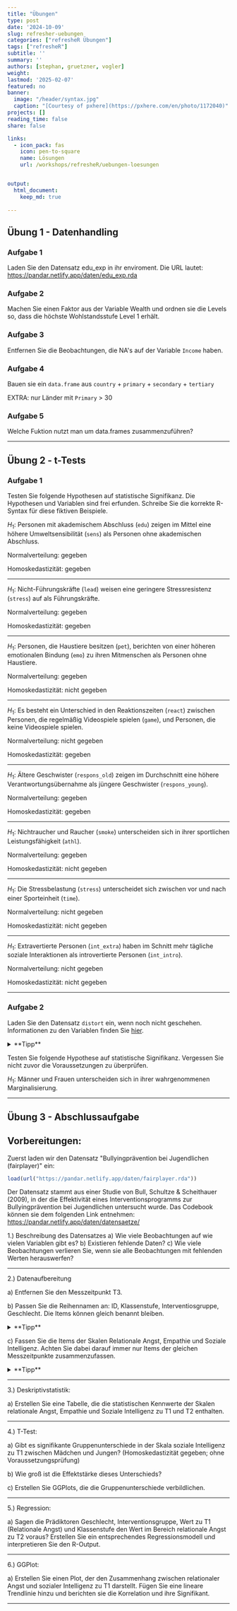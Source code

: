 ```yaml
---
title: "Übungen" 
type: post
date: '2024-10-09' 
slug: refresher-uebungen 
categories: ["refresheR Übungen"] 
tags: ["refresheR"] 
subtitle: ''
summary: '' 
authors: [stephan, gruetzner, vogler] 
weight: 
lastmod: '2025-02-07'
featured: no
banner:
  image: "/header/syntax.jpg"
  caption: "[Courtesy of pxhere](https://pxhere.com/en/photo/1172040)"
projects: []
reading_time: false
share: false

links:
  - icon_pack: fas
    icon: pen-to-square
    name: Lösungen
    url: /workshops/refresheR/uebungen-loesungen


output:
  html_document:
    keep_md: true
    
---
```

  

## Übung 1 - Datenhandling 

### Aufgabe 1

Laden Sie den Datensatz edu_exp in ihr enviroment.
Die URL lautet: https://pandar.netlify.app/daten/edu_exp.rda


### Aufgabe 2

Machen Sie einen Faktor aus der Variable Wealth und ordnen sie die Levels so, dass die höchste Wohlstandsstufe Level 1 erhält.



### Aufgabe 3

Entfernen Sie die Beobachtungen, die NA's auf der Variable `Income` haben.



### Aufgabe 4

Bauen sie ein `data.frame` aus `country` + `primary` + `secondary` + `tertiary`

EXTRA: nur Länder mit `Primary` > 30



### Aufgabe 5

Welche Fuktion nutzt man um data.frames zusammenzuführen?



***

## Übung 2 - t-Tests

### Aufgabe 1

Testen Sie folgende Hypothesen auf statistische Signifikanz. Die Hypothesen und Variablen sind frei erfunden. Schreibe Sie die korrekte R-Syntax für diese fiktiven Beispiele.


$H_1$: Personen mit akademischem Abschluss (`edu`) zeigen im Mittel eine höhere Umweltsensibilität (`sens`) als Personen ohne akademischen Abschluss.

Normalverteilung: gegeben

Homoskedastizität: gegeben



***

$H_1$: Nicht-Führungskräfte (`lead`) weisen eine geringere Stressresistenz (`stress`) auf als Führungskräfte.

Normalverteilung: gegeben

Homoskedastizität: gegeben



***

$H_1$: Personen, die Haustiere besitzen (`pet`), berichten von einer höheren emotionalen Bindung (`emo`) zu ihren Mitmenschen als Personen ohne Haustiere.

Normalverteilung: gegeben

Homoskedastizität: nicht gegeben



***

$H_1$: Es besteht ein Unterschied in den Reaktionszeiten (`react`) zwischen Personen, die regelmäßig Videospiele spielen (`game`), und Personen, die keine Videospiele spielen.

Normalverteilung: nicht gegeben

Homoskedastizität: gegeben



***

$H_1$: Ältere Geschwister (`respons_old`) zeigen im Durchschnitt eine höhere Verantwortungsübernahme als jüngere Geschwister (`respons_young`).

Normalverteilung: gegeben

Homoskedastizität: gegeben



***

$H_1$: Nichtraucher und Raucher (`smoke`) unterscheiden sich in ihrer sportlichen Leistungsfähigkeit (`athl`).

Normalverteilung: gegeben

Homoskedastizität: nicht gegeben



***

$H_1$: Die Stressbelastung (`stress`) unterscheidet sich zwischen vor und nach einer Sporteinheit (`time`).

Normalverteilung: nicht gegeben

Homoskedastizität: nicht gegeben



***

$H_1$: Extravertierte Personen (`int_extra`) haben im Schnitt mehr tägliche soziale Interaktionen als introvertierte Personen (`int_intro`).

Normalverteilung: nicht gegeben

Homoskedastizität: nicht gegeben



***


### Aufgabe 2

Laden Sie den Datensatz `distort` ein, wenn noch nicht geschehen. Informationen zu den Variablen finden Sie [hier](/daten/datensaetze/#distorted-news).

<details>
  <summary>**Tipp**</summary>


```r
source("https://pandar.netlify.app/daten/Data_Processing_distort.R")
```
  
</details>  

Testen Sie folgende Hypothese auf statistische Signifikanz. Vergessen Sie nicht zuvor die Voraussetzungen zu überprüfen.

$H_1$: Männer und Frauen unterscheiden sich in ihrer wahrgenommenen Marginalisierung.



***


## Übung 3 - Abschlussaufgabe

## Vorbereitungen:
Zuerst laden wir den Datensatz "Bullyingprävention bei Jugendlichen (fairplayer)" ein:


```r
load(url("https://pandar.netlify.app/daten/fairplayer.rda"))
```
Der Datensatz stammt aus einer Studie von Bull, Schultze & Scheithauer (2009), in der die Effektivität eines Interventionsprogramms zur Bullyingprävention bei Jugendlichen untersucht wurde. Das Codebook können sie dem folgenden Link entnehmen: https://pandar.netlify.app/daten/datensaetze/

1.) Beschreibung des Datensatzes
a) Wie viele Beobachtungen auf wie vielen Variablen gibt es? 
b) Existieren fehlende Daten? 
c) Wie viele Beobachtungen verlieren Sie, wenn sie alle Beobachtungen mit fehlenden Werten herauswerfen? 



***

2.) Datenaufbereitung

a) Entfernen Sie den Messzeitpunkt T3.



b) Passen Sie die Reihennamen an: ID, Klassenstufe, Interventiosgruppe, Geschlecht. Die Items können gleich benannt bleiben.

<details>
  <summary>**Tipp**</summary>
  
  Befehl `colnames()`
  
</details>


c) Fassen Sie die Items der Skalen Relationale Angst, Empathie und Soziale Intelligenz. Achten Sie dabei darauf immer nur Items der gleichen Messzeitpunkte zusammenzufassen.

<details>
  <summary>**Tipp**</summary>
  
  Befehl `rowSums()`
  
</details>


***

3.) Deskriptivstatistik:

a) Erstellen Sie eine Tabelle, die die statistischen Kennwerte der Skalen relationale Angst, Empathie und Soziale Intelligenz zu T1 und T2 enthalten.


***

4.) T-Test:

a) Gibt es signifikante Gruppenunterschiede in der Skala soziale Intelligenz zu T1 zwischen Mädchen und Jungen? (Homoskedastizität gegeben; ohne Voraussetzungsprüfung)


b) Wie groß ist die Effektstärke dieses Unterschieds?


c) Erstellen Sie GGPlots, die die Gruppenunterschiede verbildlichen.


***

5.) Regression:

a) Sagen die Prädiktoren Geschlecht, Interventionsgruppe, Wert zu T1 (Relationale Angst) und Klassenstufe den Wert im Bereich relationale Angst zu T2 voraus? Erstellen Sie ein entsprechendes Regressionsmodell und interpretieren Sie den R-Output.


***

6.) GGPlot:

a) Erstellen Sie einen Plot, der den Zusammenhang zwischen relationaler Angst und sozialer Intelligenz zu T1 darstellt. Fügen Sie eine lineare Trendlinie hinzu und berichten sie die Korrelation und ihre Signifikant.


***

